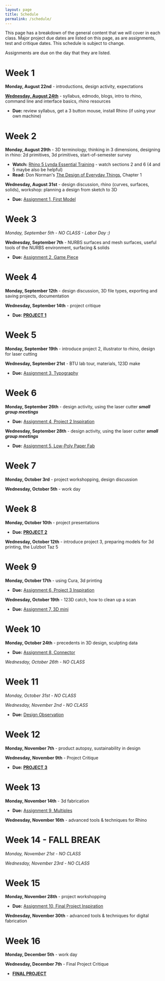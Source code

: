 ```yaml
---
layout: page
title: Schedule
permalink: /schedule/
---
```


This page has a breakdown of the general content that we will cover in each class. Major project due dates are listed on this page, as are assignments, test and critique dates. This schedule is subject to change. 

Assignments are due on the day that they are listed. 

# Week 1
**Monday, August 22nd** - introductions, design activity, expectations

**[Wednesday, August 24th](/form-fall-16/intro)** - syllabus, edmodo, blogs, intro to rhino, command line and interface basics, rhino resources

+ **Due:** review syllabus, get a 3 button mouse, install Rhino (if using your own machine)

# Week 2
**Monday, August 29th** -  3D terminology, thinking in 3 dimensions, designing in rhino: 2d primitives, 3d primitives, start-of-semester survey

+ **Watch:** [Rhino 5 Lynda Essential Training](https://www.lynda.com/Rhino-tutorials/Rhino-5-Essential-Training/133324-2.html) - watch sections 2 and 6 (4 and 5 maybe also be helpful)
+ **Read:** Don Norman's [The Design of Everyday Things](http://object.ariellehein.com/readings/DesignOfEveryDayThings.pdf), Chapter 1

**Wednesday, August 31st** - design discussion, rhino (curves, surfaces, solids), workshop: planning a design from sketch to 3D 

+ **Due:** [Assignment 1, First Model](/form-fall-16/assignment-1)

# Week 3
*Monday, September 5th - NO CLASS - Labor Day :)*

**Wednesday, September 7th** - NURBS surfaces and mesh surfaces, useful tools of the NURBS environment, surfacing & solids

+ **Due:** [Assignment 2, Game Piece](/form-fall-16/assignment-2)

# Week 4
**Monday, September 12th** - design discussion, 3D file types, exporting and saving projects, documentation

**Wednesday, September 14th** - project critique

+ **Due: [PROJECT 1](/form-fall-16/project-1)**

# Week 5
**Monday, September 19th** - introduce project 2, illustrator to rhino, design for laser cutting

**Wednesday, September 21st** -  BTU lab tour, materials, 123D make

+ **Due:** [Assignment 3, Typography]()

# Week 6
**Monday, September 26th** - design activity, using the laser cutter ***small group meetings***

+ **Due:** [Assignment 4, Project 2 Inspiration]()

**Wednesday, September 28th** - design activity, using the laser cutter ***small group meetings***

+ **Due:** [Assignment 5, Low-Poly Paper Fab]()

# Week 7
**Monday, October 3rd** - project workshopping, design discussion

**Wednesday, October 5th** - work day

# Week 8
**Monday, October 10th** - project presentations

+ **Due: [PROJECT 2]()**

**Wednesday, October 12th** - introduce project 3, preparing models for 3d printing, the Lulzbot Taz 5

# Week 9
**Monday, October 17th** - using Cura, 3d printing

+ **Due:** [Assignment 6, Project 3 Inspiration]()

**Wednesday, October 19th** - 123D catch, how to clean up a scan

+ **Due:** [Assignment 7, 3D mini]()

# Week 10
**Monday, October 24th** - precedents in 3D design, sculpting data

+ **Due:** [Assignment 8, Connector]()

*Wednesday, October 26th - NO CLASS*

# Week 11
*Monday, October 31st - NO CLASS*

*Wednesday, November 2nd - NO CLASS*

+ **Due:** [Design Observation]()

# Week 12
**Monday, November 7th** - product autopsy, sustainability in design

**Wednesday, November 9th** - Project Critique

+ **Due: [PROJECT 3]()**

# Week 13
**Monday, November 14th** - 3d fabrication

+ **Due:** [Assignment 9, Multiples]()

**Wednesday, November 16th** - advanced tools & techniques for Rhino

# Week 14 - FALL BREAK
*Monday, November 21st - NO CLASS*

*Wednesday, November 23rd - NO CLASS*

# Week 15
**Monday, November 28th** - project workshopping

+ **Due:** [Assignment 10, Final Project Inspiration]()

**Wednesday, November 30th** - advanced tools & techniques for digital fabrication

# Week 16
**Monday, December 5th** - work day

**Wednesday, December 7th** - Final Project Critique

+ **[FINAL PROJECT]()**
